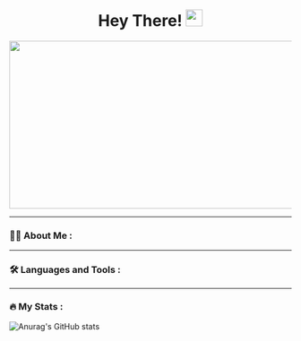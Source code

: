 <h1 align="center">
  Hey There!
  <img src="https://media.giphy.com/media/hvRJCLFzcasrR4ia7z/giphy.gif" width="30px"/>
</h1>
<div align="center">
  <img src="https://media.giphy.com/media/dWesBcTLavkZuG35MI/giphy.gif" width="600" height="300"/>
</div>

---

### :woman_technologist: About Me :


---

### :hammer_and_wrench: Languages and Tools :
<div>

</div>

---

### :fire: My Stats :

![Anurag's GitHub stats](https://github-readme-stats.vercel.app/api?username=krugerjoshua&theme=cobalt&show_icons=true)

